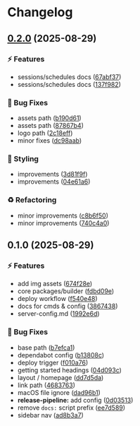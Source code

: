 # Changelog

## [0.2.0](https://github.com/sessionsbot/docs/compare/v0.1.0...v0.2.0) (2025-08-29)

### ⚡️ Features

* sessions/schedules docs ([67abf37](https://github.com/sessionsbot/docs/commit/67abf37713414092378a0f117f4ec3eb335b91ba))
* sessions/schedules docs ([137f982](https://github.com/sessionsbot/docs/commit/137f982aef7616141c661f1dc6a0e723021c8f27))

### 🐞 Bug Fixes

* assets path ([b190d61](https://github.com/sessionsbot/docs/commit/b190d61a09573aeff18eb5a97f80bc0538cee176))
* assets path ([87867b4](https://github.com/sessionsbot/docs/commit/87867b46adf279bd979a23c123125e1a7d3985c9))
* logo path ([2c18eff](https://github.com/sessionsbot/docs/commit/2c18eff3fd489ff01d9b9796dca95915f235bfff))
* minor fixes ([dc98aab](https://github.com/sessionsbot/docs/commit/dc98aab6dcb12638ed2de3641aa9625a236e27f1))

### 🎨 Styling

* improvements ([3d81f9f](https://github.com/sessionsbot/docs/commit/3d81f9f993c7d6ad96ea5b9129d0d206ab26b794))
* improvements ([04e61a6](https://github.com/sessionsbot/docs/commit/04e61a66b4ec37733fb8a6adee19ebeed9def458))

### ♻️ Refactoring

* minor improvements ([c8b6f50](https://github.com/sessionsbot/docs/commit/c8b6f509ff499c27107d776d363e0fe31d6561cc))
* minor improvements ([740c4a0](https://github.com/sessionsbot/docs/commit/740c4a079e3395458e5c74adcf2c7545c7eed5f9))

## 0.1.0 (2025-08-29)

### ⚡️ Features

* add img assets ([674f28e](https://github.com/sessionsbot/docs/commit/674f28e5412d56d3d9164affd6630d90689c2f0e))
* core packages/builder ([fdbd09e](https://github.com/sessionsbot/docs/commit/fdbd09eb8fb00f6daf6919cc6e64e51a325c45b4))
* deploy workflow ([f540e48](https://github.com/sessionsbot/docs/commit/f540e48b2f5acb1ebda5b8b10dc6a6b3d7e376aa))
* docs for cmds & config ([3867438](https://github.com/sessionsbot/docs/commit/3867438fb2dbf02f3e68bd5f8c55377e939b7e5b))
* server-config.md ([1992e6d](https://github.com/sessionsbot/docs/commit/1992e6d1559e27994a4066aecd557fa51f5e015c))

### 🐞 Bug Fixes

* base path ([b7efca1](https://github.com/sessionsbot/docs/commit/b7efca141899350cb129171285fd6f77712d2308))
* dependabot config ([b13808c](https://github.com/sessionsbot/docs/commit/b13808c56c2ca73da5bab8674d87f4ea72585ba0))
* deploy trigger ([f010a76](https://github.com/sessionsbot/docs/commit/f010a76627b29e629612c4a7fc3eab39963a0d8d))
* getting started headings ([04d093c](https://github.com/sessionsbot/docs/commit/04d093ce65eb3cede660bb5aeac80c960df297e9))
* layout / homepage ([dd7d5da](https://github.com/sessionsbot/docs/commit/dd7d5dae2992895f6e57161777beac713f32984f))
* link path ([4683763](https://github.com/sessionsbot/docs/commit/46837636364778db2b5968f9e38e252b22b67522))
* macOS file ignore ([dad96b1](https://github.com/sessionsbot/docs/commit/dad96b1f3b969a51d6aba54d5c3840cd88fa3934))
* **release-pipeline:** add config ([0d03513](https://github.com/sessionsbot/docs/commit/0d03513c437033d2f72a9457b1234147eb760b33))
* remove `docs:` script prefix ([ee7d589](https://github.com/sessionsbot/docs/commit/ee7d589c4c89f7abba390abdba10085e6706dd5b))
* sidebar nav ([ad8b3a7](https://github.com/sessionsbot/docs/commit/ad8b3a7bf9936fcb461928978d9934ffbc78e918))
